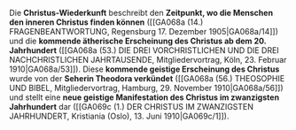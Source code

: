 
Die **Christus-Wiederkunft** beschreibt den **Zeitpunkt, wo die Menschen den inneren Christus finden können** ([[GA068a (14.) FRAGENBEANTWORTUNG, Regensburg 17. Dezember 1905|GA068a/14]]) und die **kommende ätherische Erscheinung des Christus ab dem 20. Jahrhundert** ([[GA068a (53.) DIE DREI VORCHRISTLICHEN UND DIE DREI NACHCHRISTLICHEN JAHRTAUSENDE, Mitgliedervortrag, Köln, 23. Februar 1910|GA068a/53]]). Diese **kommende geistige Erscheinung des Christus** wurde von der **Seherin Theodora verkündet** ([[GA068a (56.) THEOSOPHIE UND BIBEL, Mitgliedervortrag, Hamburg, 29. November 1910|GA068a/56]]) und stellt eine **neue geistige Manifestation des Christus im zwanzigsten Jahrhundert** dar ([[GA069c (1.) DER CHRISTUS IM ZWANZIGSTEN JAHRHUNDERT, Kristiania (Oslo), 13. Juni 1910|GA069c/1]]).
